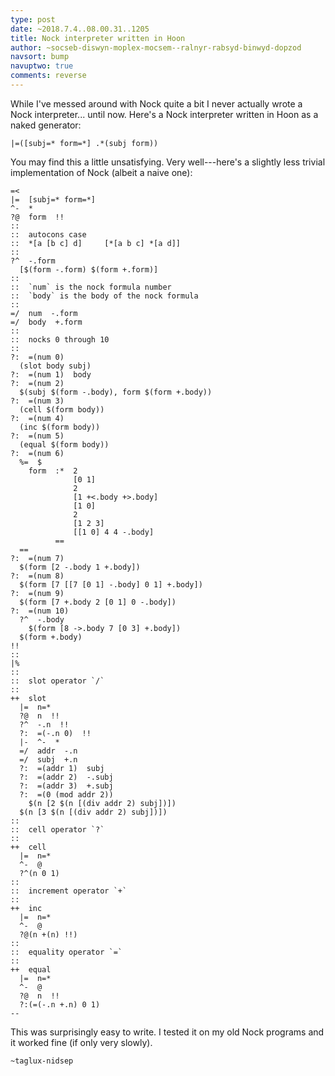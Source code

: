 ```yaml
---
type: post
date: ~2018.7.4..08.00.31..1205
title: Nock interpreter written in Hoon
author: ~socseb-diswyn-moplex-mocsem--ralnyr-rabsyd-binwyd-dopzod
navsort: bump
navuptwo: true
comments: reverse
---
```


While I've messed around with Nock quite a bit I never actually wrote a Nock interpreter... until now.  Here's a Nock interpreter written in Hoon as a naked generator:

```
|=([subj=* form=*] .*(subj form))
```

You may find this a little unsatisfying.  Very well---here's a slightly less trivial implementation of Nock (albeit a naive one):

```
=<
|=  [subj=* form=*]
^-  *
?@  form  !!
::
::  autocons case
::  *[a [b c] d]     [*[a b c] *[a d]]
::
?^  -.form
  [$(form -.form) $(form +.form)]
::
::  `num` is the nock formula number
::  `body` is the body of the nock formula
::
=/  num  -.form
=/  body  +.form
::
::  nocks 0 through 10
::
?:  =(num 0)
  (slot body subj)
?:  =(num 1)  body
?:  =(num 2)
  $(subj $(form -.body), form $(form +.body))
?:  =(num 3)
  (cell $(form body))
?:  =(num 4)
  (inc $(form body))
?:  =(num 5)
  (equal $(form body))
?:  =(num 6)
  %=  $
    form  :*  2
              [0 1]
              2
              [1 +<.body +>.body]
              [1 0]
              2
              [1 2 3]
              [[1 0] 4 4 -.body]
          ==
  ==
?:  =(num 7)
  $(form [2 -.body 1 +.body])
?:  =(num 8)
  $(form [7 [[7 [0 1] -.body] 0 1] +.body])
?:  =(num 9)
  $(form [7 +.body 2 [0 1] 0 -.body])
?:  =(num 10)
  ?^  -.body
    $(form [8 ->.body 7 [0 3] +.body])
  $(form +.body)
!!
::
|%
::
::  slot operator `/`
::
++  slot
  |=  n=*
  ?@  n  !!
  ?^  -.n  !!
  ?:  =(-.n 0)  !!
  |-  ^-  *
  =/  addr  -.n
  =/  subj  +.n
  ?:  =(addr 1)  subj
  ?:  =(addr 2)  -.subj
  ?:  =(addr 3)  +.subj
  ?:  =(0 (mod addr 2))
    $(n [2 $(n [(div addr 2) subj])])
  $(n [3 $(n [(div addr 2) subj])])
::
::  cell operator `?`
::
++  cell
  |=  n=*
  ^-  @
  ?^(n 0 1)
::
::  increment operator `+`
::
++  inc
  |=  n=*
  ^-  @
  ?@(n +(n) !!)
::
::  equality operator `=`
::
++  equal
  |=  n=*
  ^-  @
  ?@  n  !!
  ?:(=(-.n +.n) 0 1)
--
```

This was surprisingly easy to write.  I tested it on my old Nock programs and it worked fine (if only very slowly).

`~taglux-nidsep`